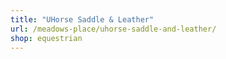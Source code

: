 ```yaml
---
title: "UHorse Saddle & Leather"
url: /meadows-place/uhorse-saddle-and-leather/
shop: equestrian
---
```

